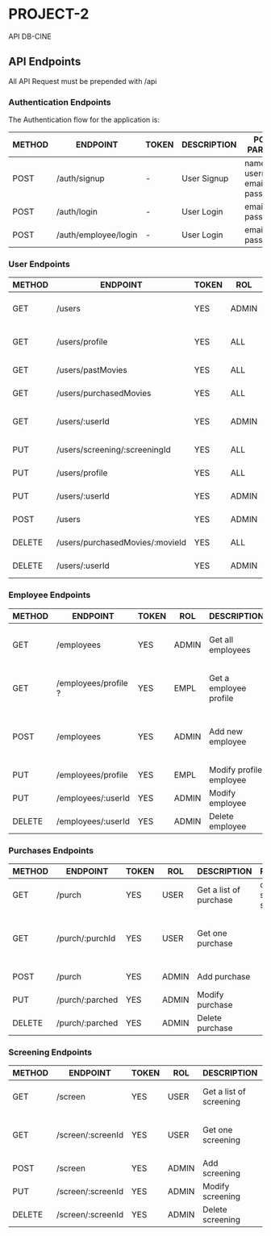 # PROJECT-2
API DB-CINE
## API Endpoints

All API Request must be prepended with /api


### Authentication Endpoints

The Authentication flow for the application is:

METHOD | ENDPOINT            | TOKEN | DESCRIPTION              | POST PARAMS                                     | RETURNS
-------|---------------------|-------|--------------------------|-------------------------------------------------|--------------------
POST   | /auth/signup        | -     | User Signup              | name, username, email, password                 | token
POST   | /auth/login         | -     | User Login               | email, password                                 | token
POST   | /auth/employee/login| -     | User Login               | email, password                                 | token



### User Endpoints

METHOD | ENDPOINT                        | TOKEN |  ROL  | DESCRIPTION              | PARAMS                                          | RETURNS
-------|---------------------------------|-------|-------|--------------------------|-------------------------------------------------|--------------------
GET    | /users                          | YES   | ADMIN | Get all users            | query: search string                            | name, email
GET    | /users/profile                  | YES   |  ALL  | Get user profile         |                                                 | name, email, age
GET    | /users/pastMovies               | YES   |  ALL  | Get movie history        |                                                 | watched movies
GET    | /users/purchasedMovies          | YES   |  ALL  | Get purchase             |                                                 | watched movies
GET    | /users/:userId                  | YES   | ADMIN | Get one users            | query: search string                            | name, email, age
PUT    | /users/screening/:screeningId   | YES   |  ALL  | Buy screening            |                                                 | Buy screening
PUT    | /users/profile                  | YES   |  ALL  | Modify profile           |                                                 | Modify profile
PUT    | /users/:userId                  | YES   | ADMIN | Modify profile           |                                                 | Modify profile
POST   | /users                          | YES   | ADMIN | Add profile              |      ?????                                      | Add new profile
DELETE | /users/purchasedMovies/:movieId | YES   |  ALL  | Delete movies purchase   |                                                 | Delete	purchase
DELETE | /users/:userId                  | YES   | ADMIN | Delete one user          |                                                 | Delete	purchase


### Employee Endpoints

METHOD | ENDPOINT              | TOKEN |  ROL  | DESCRIPTION              | PARAMS                                          | RETURNS
-------|-----------------------|-------|-------|--------------------------|-------------------------------------------------|--------------------
GET    | /employees            | YES   | ADMIN | Get all employees	       | query: search string                            | name, age, email, schedule
GET    | /employees/profile  ? | YES   | EMPL  | Get a employee profile   |                                                 | name, age, email, schedule
POST   | /employees            | YES   | ADMIN | Add new employee         | name, age, email, schedule, admin               | New employee
PUT    | /employees/profile    | YES   | EMPL  | Modify profile employee  |                                                 | Modify employee
PUT    | /employees/:userId    | YES   | ADMIN | Modify employee          |                                                 | Modify profile
DELETE | /employees/:userId    | YES   | ADMIN | Delete employee          |                                                 | Delete movie


### Purchases Endpoints 

METHOD | ENDPOINT         | TOKEN |   ROL | DESCRIPTION              | PARAMS                                          | RETURNS
-------|------------------|-------|-------|--------------------------|-------------------------------------------------|--------------------
GET    |  /purch          | YES   |  USER | Get a list of purchase   | query: search string                            | List of purchase
GET    |  /purch/:purchId | YES   |  USER | Get one purchase         |                                                 | Time, movie, capacity, room number
POST   |  /purch          | YES   | ADMIN | Add purchase             |                                                 | New purchase	
PUT    |  /purch/:parched | YES   | ADMIN | Modify purchase          |                                                 | Modify purchase
DELETE |  /purch/:parched | YES   | ADMIN | Delete purchase          |                                                 | Delete purchase


### Screening Endpoints 

METHOD | ENDPOINT           | TOKEN |   ROL | DESCRIPTION              | PARAMS                                          | RETURNS
-------|--------------------|-------|-------|--------------------------|-------------------------------------------------|--------------------
GET    |  /screen           | YES   |  USER | Get a list of screening  | query: search string                            | List of screening
GET    |  /screen/:screenId | YES   |  USER | Get one screening        |                                                 | Time, movie, capacity, room
POST   |  /screen           | YES   | ADMIN | Add screening            |                                                 | New screening	
PUT    |  /screen/:screenId | YES   | ADMIN | Modify screening         |                                                 | Modify screening
DELETE |  /screen/:screenId | YES   | ADMIN | Delete screening         |                                                 | Delete screening








